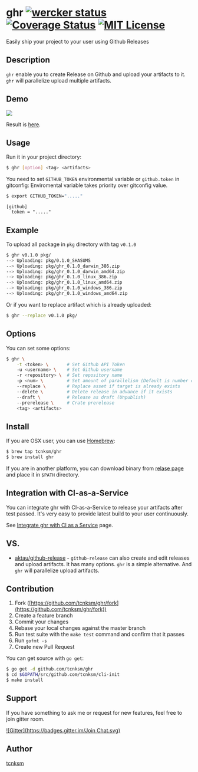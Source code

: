 ghr [![wercker status](https://app.wercker.com/status/a181c474f1e25e1870d0ba387723046b/s "wercker status")](https://app.wercker.com/project/bykey/a181c474f1e25e1870d0ba387723046b) [![Coverage Status](https://coveralls.io/repos/tcnksm/ghr/badge.png?branch=master)](https://coveralls.io/r/tcnksm/ghr?branch=master) [![MIT License](http://img.shields.io/badge/license-MIT-blue.svg?style=flat)](https://github.com/tcnksm/ghr/blob/master/LICENCE)
====

Easily ship your project to your user using Github Releases

## Description

`ghr` enable you to create Release on Github and upload your artifacts to it. `ghr` will parallelize upload multiple artifacts.

## Demo

![](http://deeeet.com/writing/images/post/ghr.gif)

Result is [here](https://github.com/tcnksm/ghr/releases/tag/v0.1.0).


## Usage

Run it in your project directory:

```bash
$ ghr [option] <tag> <artifacts>
```

You need to set `GITHUB_TOKEN` environmental variable or `github.token` in gitconfig:
Enviromental variable takes priority over gitconfig value.

```bash
$ export GITHUB_TOKEN="....."
```

```
[github]
  token = "....."
```


## Example

To upload all package in `pkg` directory with tag `v0.1.0`

```bash
$ ghr v0.1.0 pkg/
--> Uploading: pkg/0.1.0_SHASUMS
--> Uploading: pkg/ghr_0.1.0_darwin_386.zip
--> Uploading: pkg/ghr_0.1.0_darwin_amd64.zip
--> Uploading: pkg/ghr_0.1.0_linux_386.zip
--> Uploading: pkg/ghr_0.1.0_linux_amd64.zip
--> Uploading: pkg/ghr_0.1.0_windows_386.zip
--> Uploading: pkg/ghr_0.1.0_windows_amd64.zip
```

Or if you want to replace artifact which is already uploaded:

```bash
$ ghr --replace v0.1.0 pkg/
```

## Options

You can set some options:

```bash
$ ghr \
    -t <token> \       # Set Github API Token
    -u <username> \    # Set Github username
    -r <repository> \  # Set repository name
    -p <num> \         # Set amount of parallelism (Default is number of CPU)
    --replace \        # Replace asset if target is already exists
    --delete \         # Delete release in advance if it exists
    --draft \          # Release as draft (Unpublish)
    --prerelease \     # Crate prerelease
    <tag> <artifacts>
```

## Install

If you are OSX user, you can use [Homebrew](http://brew.sh/):

```bash
$ brew tap tcnksm/ghr
$ brew install ghr
```

If you are in another platform, you can download binary from [relase page](https://github.com/tcnksm/ghr/releases) and place it in `$PATH` directory.

## Integration with CI-as-a-Service

You can integrate ghr with CI-as-a-Service to release your artifacts after test passed. It's very easy to provide latest build to your user continuously.

See [Integrate ghr with CI as a Service](https://github.com/tcnksm/ghr/wiki/Integrate-ghr-with-CI-as-a-Service) page.

## VS.

- [aktau/github-release](https://github.com/aktau/github-release) - `github-release` can also create and edit releases and upload artifacts. It has many options. `ghr` is a simple alternative. And `ghr` will parallelize upload artifacts.

## Contribution

1. Fork ([https://github.com/tcnksm/ghr/fork](https://github.com/tcnksm/ghr/fork))
1. Create a feature branch
1. Commit your changes
1. Rebase your local changes against the master branch
1. Run test suite with the `make test` command and confirm that it passes
1. Run `gofmt -s`
1. Create new Pull Request

You can get source with `go get`:

```bash
$ go get -d github.com/tcnksm/ghr
$ cd $GOPATH/src/github.com/tcnksm/cli-init
$ make install
```

## Support

If you have something to ask me or request for new features, feel free to join gitter room.

[![Gitter](https://badges.gitter.im/Join Chat.svg)](https://gitter.im/tcnksm/ghr?utm_source=badge&utm_medium=badge&utm_campaign=pr-badge&utm_content=badge)


## Author

[tcnksm](https://github.com/tcnksm)
